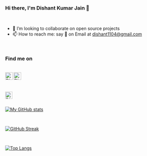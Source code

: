 ### Hi there, I'm Dishant Kumar Jain 👋


<br>


- 👯 I’m looking to collaborate on open source projects
- 📫 How to reach me: say 👋 on Email at dishant1104@gmail.com

<br> 

### Find me on
<br> 
<a href="https://www.linkedin.com/in/dishant-kumar-jain-7206711ba">
  <img align="left" alt="Dishant145 Linkedin" width="24px" src="https://cdn.jsdelivr.net/npm/simple-icons@v3/icons/linkedin.svg" />
</a>
<a href="https://github.com/Dishant145">
  <img align="left" alt="Dishant145 Github" width="24px" src="https://cdn.jsdelivr.net/npm/simple-icons@v3/icons/github.svg" />
</a>

<br><br>

<img align="left" height="23px" src="https://komarev.com/ghpvc/?username=Dishant145&label=Visitors&color=0E75B6&style=plastic" alt="Dishant145" />

<br><br>

[![My GitHub stats](https://github-readme-stats.vercel.app/api?username=Dishant145&theme=gotham)](https://github.com/Dishant145)

<br>

[![GitHub Streak](https://github-readme-streak-stats.herokuapp.com/?user=Dishant145&theme=dark)](https://github.com/Dishant145)


<br>

[![Top Langs](https://github-readme-stats.vercel.app/api/top-langs/?username=Dishant145&theme=dark)](https://github.com/Dishant145)

<br>


